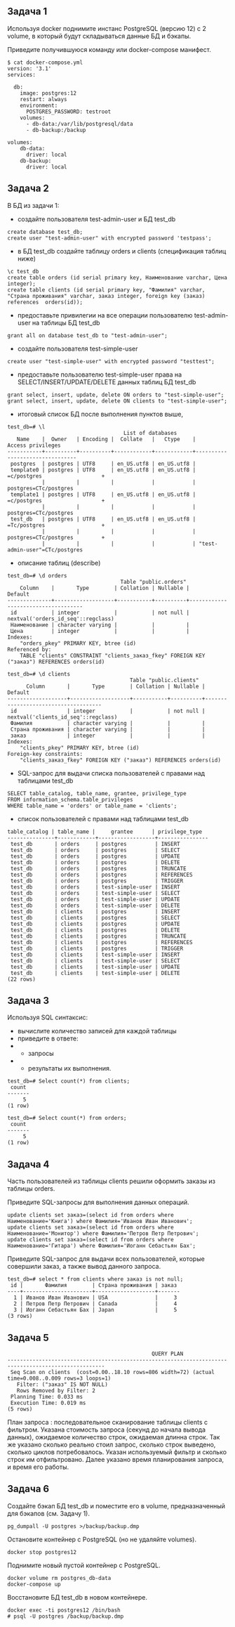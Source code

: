 ## Задача 1
Используя docker поднимите инстанс PostgreSQL (версию 12) c 2 volume, в который будут складываться данные БД и бэкапы.

Приведите получившуюся команду или docker-compose манифест.

```
$ cat docker-compose.yml
version: '3.1'
services:

  db:
    image: postgres:12
    restart: always
    environment:
      POSTGRES_PASSWORD: testroot
    volumes:
      - db-data:/var/lib/postgresql/data
      - db-backup:/backup

volumes:
    db-data:
      driver: local
    db-backup:
      driver: local
```

## Задача 2

В БД из задачи 1:

- создайте пользователя test-admin-user и БД test_db
```
create database test_db;
create user "test-admin-user" with encrypted password 'testpass';
```
- в БД test_db создайте таблицу orders и clients (спeцификация таблиц ниже)
```
\c test_db
create table orders (id serial primary key, Наименование varchar, Цена integer);
create table clients (id serial primary key, "Фамилия" varchar, "Страна проживания" varchar, заказ integer, foreign key (заказ) references  orders(id));
```
- предоставьте привилегии на все операции пользователю test-admin-user на таблицы БД test_db
```
grant all on database test_db to "test-admin-user";
```
- создайте пользователя test-simple-user
```
create user "test-simple-user" with encrypted password "testtest";
```
- предоставьте пользователю test-simple-user права на SELECT/INSERT/UPDATE/DELETE данных таблиц БД test_db
```
grant select, insert, update, delete ON orders to "test-simple-user";
grant select, insert, update, delete ON clients to "test-simple-user";
```

- итоговый список БД после выполнения пунктов выше,
```
test_db=# \l
                                     List of databases
   Name    |  Owner   | Encoding |  Collate   |   Ctype    |       Access privileges        
-----------+----------+----------+------------+------------+--------------------------------
 postgres  | postgres | UTF8     | en_US.utf8 | en_US.utf8 | 
 template0 | postgres | UTF8     | en_US.utf8 | en_US.utf8 | =c/postgres                   +
           |          |          |            |            | postgres=CTc/postgres
 template1 | postgres | UTF8     | en_US.utf8 | en_US.utf8 | =c/postgres                   +
           |          |          |            |            | postgres=CTc/postgres
 test_db   | postgres | UTF8     | en_US.utf8 | en_US.utf8 | =Tc/postgres                  +
           |          |          |            |            | postgres=CTc/postgres         +
           |          |          |            |            | "test-admin-user"=CTc/postgres

```
- описание таблиц (describe)
```
test_db=# \d orders
                                    Table "public.orders"
    Column    |       Type        | Collation | Nullable |              Default               
--------------+-------------------+-----------+----------+------------------------------------
 id           | integer           |           | not null | nextval('orders_id_seq'::regclass)
 Наименование | character varying |           |          | 
 Цена         | integer           |           |          | 
Indexes:
    "orders_pkey" PRIMARY KEY, btree (id)
Referenced by:
    TABLE "clients" CONSTRAINT "clients_заказ_fkey" FOREIGN KEY ("заказ") REFERENCES orders(id)

test_db=# \d clients
                                       Table "public.clients"
      Column       |       Type        | Collation | Nullable |               Default               
-------------------+-------------------+-----------+----------+-------------------------------------
 id                | integer           |           | not null | nextval('clients_id_seq'::regclass)
 Фамилия           | character varying |           |          | 
 Страна проживания | character varying |           |          | 
 заказ             | integer           |           |          | 
Indexes:
    "clients_pkey" PRIMARY KEY, btree (id)
Foreign-key constraints:
    "clients_заказ_fkey" FOREIGN KEY ("заказ") REFERENCES orders(id)
```
- SQL-запрос для выдачи списка пользователей с правами над таблицами test_db
```
SELECT table_catalog, table_name, grantee, privilege_type
FROM information_schema.table_privileges
WHERE table_name = 'orders' or table_name = 'clients';
```
- список пользователей с правами над таблицами test_db
```
table_catalog | table_name |     grantee      | privilege_type 
---------------+------------+------------------+----------------
 test_db       | orders     | postgres         | INSERT
 test_db       | orders     | postgres         | SELECT
 test_db       | orders     | postgres         | UPDATE
 test_db       | orders     | postgres         | DELETE
 test_db       | orders     | postgres         | TRUNCATE
 test_db       | orders     | postgres         | REFERENCES
 test_db       | orders     | postgres         | TRIGGER
 test_db       | orders     | test-simple-user | INSERT
 test_db       | orders     | test-simple-user | SELECT
 test_db       | orders     | test-simple-user | UPDATE
 test_db       | orders     | test-simple-user | DELETE
 test_db       | clients    | postgres         | INSERT
 test_db       | clients    | postgres         | SELECT
 test_db       | clients    | postgres         | UPDATE
 test_db       | clients    | postgres         | DELETE
 test_db       | clients    | postgres         | TRUNCATE
 test_db       | clients    | postgres         | REFERENCES
 test_db       | clients    | postgres         | TRIGGER
 test_db       | clients    | test-simple-user | INSERT
 test_db       | clients    | test-simple-user | SELECT
 test_db       | clients    | test-simple-user | UPDATE
 test_db       | clients    | test-simple-user | DELETE
(22 rows)
```
## Задача 3
Используя SQL синтаксис:

- вычислите количество записей для каждой таблицы
- приведите в ответе:
- - запросы
- - результаты их выполнения.
```
test_db=# Select count(*) from clients;
 count 
-------
     5
(1 row)

test_db=# Select count(*) from orders;
 count 
-------
     5
(1 row)
```
## Задача 4
Часть пользователей из таблицы clients решили оформить заказы из таблицы orders.

Приведите SQL-запросы для выполнения данных операций.
```
update clients set заказ=(select id from orders where Наименование='Книга') where Фамилия='Иванов Иван Иванович';
update clients set заказ=(select id from orders where Наименование='Монитор') where Фамилия='Петров Петр Петрович';
update clients set заказ=(select id from orders where Наименование='Гитара') where Фамилия='Иоганн Себастьян Бах';
```
Приведите SQL-запрос для выдачи всех пользователей, которые совершили заказ, а также вывод данного запроса.
```
test_db=# select * from clients where заказ is not null;
 id |       Фамилия        | Страна проживания | заказ 
----+----------------------+-------------------+-------
  1 | Иванов Иван Иванович | USA               |     3
  2 | Петров Петр Петрович | Canada            |     4
  3 | Иоганн Себастьян Бах | Japan             |     5
(3 rows)
```

## Задача 5
```
                                              QUERY PLAN                                              
-----------------------------------------------------------------------------------------------------
 Seq Scan on clients  (cost=0.00..18.10 rows=806 width=72) (actual time=0.008..0.009 rows=3 loops=1)
   Filter: ("заказ" IS NOT NULL)
   Rows Removed by Filter: 2
 Planning Time: 0.033 ms
 Execution Time: 0.019 ms
(5 rows)
```
План запроса : последовательное сканирование таблицы clients с фильтром. Указана стоимость запроса (секунд до начала вывода данных), ожидаемое количество строк, ожидаемая длинна строк. Так же указано сколько реально стоил запрос, сколько строк выведено, сколько циклов потребовалось. Указан используемый фильтр и сколько строк им отфильтровано.  Далее указано время планирования запроса, и время его работы.

## Задача 6
Создайте бэкап БД test_db и поместите его в volume, предназначенный для бэкапов (см. Задачу 1).
```
pg_dumpall -U postgres >/backup/backup.dmp
```
Остановите контейнер с PostgreSQL (но не удаляйте volumes).
```
docker stop postgres12
```
Поднимите новый пустой контейнер с PostgreSQL.
```
docker volume rm postgres_db-data
docker-compose up
```
Восстановите БД test_db в новом контейнере.
```
docker exec -ti postgres12 /bin/bash
# psql -U postgres /backup/backup.dmp
```
